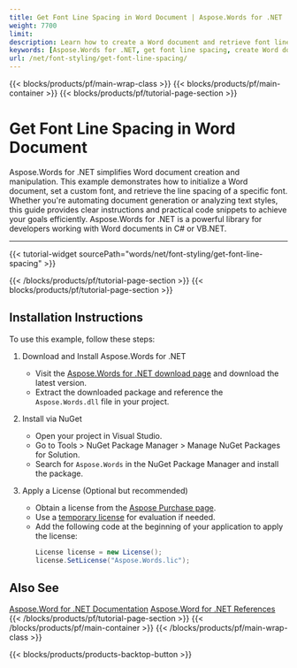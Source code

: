```yaml
---
title: Get Font Line Spacing in Word Document | Aspose.Words for .NET
weight: 7700
limit: 
description: Learn how to create a Word document and retrieve font line spacing using Aspose.Words for .NET. Step-by-step instructions with code examples included.
keywords: [Aspose.Words for .NET, get font line spacing, create Word document, .NET Word library, font properties, .NET document creation, line spacing example]
url: /net/font-styling/get-font-line-spacing/
---
```

{{< blocks/products/pf/main-wrap-class >}}
{{< blocks/products/pf/main-container >}}
{{< blocks/products/pf/tutorial-page-section >}}

# Get Font Line Spacing in Word Document
Aspose.Words for .NET simplifies Word document creation and manipulation. This example demonstrates how to initialize a Word document, set a custom font, and retrieve the line spacing of a specific font. Whether you're automating document generation or analyzing text styles, this guide provides clear instructions and practical code snippets to achieve your goals efficiently. Aspose.Words for .NET is a powerful library for developers working with Word documents in C# or VB.NET.

---
{{< tutorial-widget sourcePath="words/net/font-styling/get-font-line-spacing" >}}

{{< /blocks/products/pf/tutorial-page-section >}}
{{< blocks/products/pf/tutorial-page-section >}}
## Installation Instructions  
To use this example, follow these steps:  
1. Download and Install Aspose.Words for .NET  
   - Visit the [Aspose.Words for .NET download page](https://releases.aspose.com/words/net/) and download the latest version.  
   - Extract the downloaded package and reference the `Aspose.Words.dll` file in your project.  

2. Install via NuGet  
   - Open your project in Visual Studio.  
   - Go to Tools > NuGet Package Manager > Manage NuGet Packages for Solution.  
   - Search for `Aspose.Words` in the NuGet Package Manager and install the package.  

3. Apply a License (Optional but recommended)  
   - Obtain a license from the [Aspose Purchase page](https://purchase.aspose.com/buy).  
   - Use a [temporary license](https://purchase.aspose.com/temporary-license/) for evaluation if needed.  
   - Add the following code at the beginning of your application to apply the license:  
     ```csharp
     License license = new License();
     license.SetLicense("Aspose.Words.lic");
     ```
	 
## Also See
[Aspose.Word for .NET Documentation](https://docs.aspose.com/words/net/)
[Aspose.Word for .NET References](https://reference.aspose.com/words/net/)
{{< /blocks/products/pf/tutorial-page-section >}}
{{< /blocks/products/pf/main-container >}}
{{< /blocks/products/pf/main-wrap-class >}}

{{< blocks/products/products-backtop-button >}}

